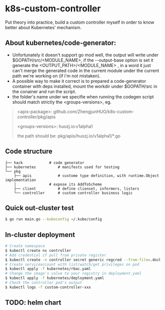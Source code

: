 # k8s-custom-controller
Put theory into practice, build a custom controller myself in order to know better about Kubernetes' mechanism.

## About kubernetes/code-generator:
- Unfortunately it doesn't support go mod well, the output will write under $GOPATH/src/<MODULE_NAME>, if the --output-base option is set it generate the <OUTPUT_PATH>/<MODULE_NAME> , in a word it just can't merge the generated code in the current module under the current path we're working on (if i'm not mistaken).
- A possible way to make it correct is to prepared a code-generator container with deps installed, mount the workdir under $GOPATH/src in the conainer and run the script.
- the folder's name under <apis-package> we specifie when running the codegen script should match strictly the \<groups-versions\>, eg.
> \<apis-package\>:     github.com/ZhengjunHUO/k8s-custom-controller/pkg/apis
>
> \<groups-versions\>:  huozj.io:v1alpha1
>
> the path should be: pkg/apis/huozj.io/v1alpha1/*.go

## Code structure
```
├── hack			# code generator
├── kubernetes			# manifests used for testing
└── pkg
    ├── apis			# custome type definition, with runtime.Object implementation
    │				# expose its AddToScheme
    ├── client			# define clienset, informers, listers
    └── controller		# custom controller business logic
```

## Quick out-cluster test

```bash
$ go run main.go --kubeconfig ~/.kube/config
```

## In-cluster deployment

```bash
# Create namespace
$ kubectl create ns controller
# Add credential if pull from private register
$ kubectl create -n controller secret generic regcred --from-file=.dockerconfigjson=<PATH/TO/.docker/config> --type=kubernetes.io/dockerconfigjson
# Create serviceaccount with list/watch/get privileges on pod
$ kubectl apply -f kubernetes/rbac.yaml
# Change the image's value to your registry in deployment.yaml
$ kubectl apply -f kubernetes/deployment.yaml
# Check the controller pod's output
$ kubectl logs -f custom-controller-xxx
```

## TODO: helm chart
